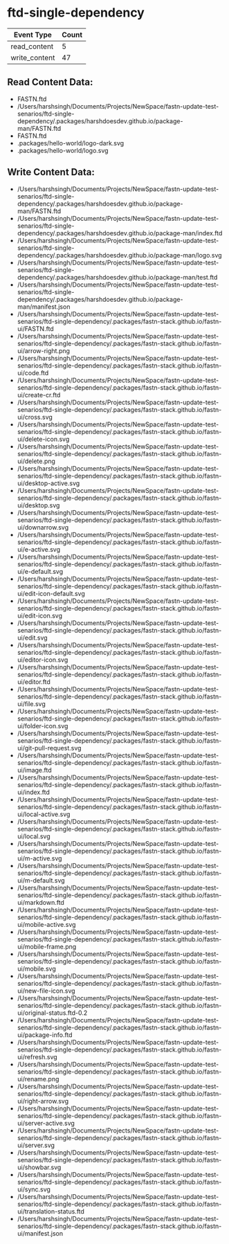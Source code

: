# ftd-single-dependency

| Event Type       | Count            |
| ---------------- | ---------------- |
| read_content     |        5 |
| write_content     |       47 |
## Read Content Data:
- FASTN.ftd
- /Users/harshsingh/Documents/Projects/NewSpace/fastn-update-test-senarios/ftd-single-dependency/.packages/harshdoesdev.github.io/package-man/FASTN.ftd
- FASTN.ftd
- .packages/hello-world/logo-dark.svg
- .packages/hello-world/logo.svg
## Write Content Data:
- /Users/harshsingh/Documents/Projects/NewSpace/fastn-update-test-senarios/ftd-single-dependency/.packages/harshdoesdev.github.io/package-man/FASTN.ftd
- /Users/harshsingh/Documents/Projects/NewSpace/fastn-update-test-senarios/ftd-single-dependency/.packages/harshdoesdev.github.io/package-man/index.ftd
- /Users/harshsingh/Documents/Projects/NewSpace/fastn-update-test-senarios/ftd-single-dependency/.packages/harshdoesdev.github.io/package-man/logo.svg
- /Users/harshsingh/Documents/Projects/NewSpace/fastn-update-test-senarios/ftd-single-dependency/.packages/harshdoesdev.github.io/package-man/test.ftd
- /Users/harshsingh/Documents/Projects/NewSpace/fastn-update-test-senarios/ftd-single-dependency/.packages/harshdoesdev.github.io/package-man/manifest.json
- /Users/harshsingh/Documents/Projects/NewSpace/fastn-update-test-senarios/ftd-single-dependency/.packages/fastn-stack.github.io/fastn-ui/FASTN.ftd
- /Users/harshsingh/Documents/Projects/NewSpace/fastn-update-test-senarios/ftd-single-dependency/.packages/fastn-stack.github.io/fastn-ui/arrow-right.png
- /Users/harshsingh/Documents/Projects/NewSpace/fastn-update-test-senarios/ftd-single-dependency/.packages/fastn-stack.github.io/fastn-ui/code.ftd
- /Users/harshsingh/Documents/Projects/NewSpace/fastn-update-test-senarios/ftd-single-dependency/.packages/fastn-stack.github.io/fastn-ui/create-cr.ftd
- /Users/harshsingh/Documents/Projects/NewSpace/fastn-update-test-senarios/ftd-single-dependency/.packages/fastn-stack.github.io/fastn-ui/cross.svg
- /Users/harshsingh/Documents/Projects/NewSpace/fastn-update-test-senarios/ftd-single-dependency/.packages/fastn-stack.github.io/fastn-ui/delete-icon.svg
- /Users/harshsingh/Documents/Projects/NewSpace/fastn-update-test-senarios/ftd-single-dependency/.packages/fastn-stack.github.io/fastn-ui/delete.png
- /Users/harshsingh/Documents/Projects/NewSpace/fastn-update-test-senarios/ftd-single-dependency/.packages/fastn-stack.github.io/fastn-ui/desktop-active.svg
- /Users/harshsingh/Documents/Projects/NewSpace/fastn-update-test-senarios/ftd-single-dependency/.packages/fastn-stack.github.io/fastn-ui/desktop.svg
- /Users/harshsingh/Documents/Projects/NewSpace/fastn-update-test-senarios/ftd-single-dependency/.packages/fastn-stack.github.io/fastn-ui/downarrow.svg
- /Users/harshsingh/Documents/Projects/NewSpace/fastn-update-test-senarios/ftd-single-dependency/.packages/fastn-stack.github.io/fastn-ui/e-active.svg
- /Users/harshsingh/Documents/Projects/NewSpace/fastn-update-test-senarios/ftd-single-dependency/.packages/fastn-stack.github.io/fastn-ui/e-default.svg
- /Users/harshsingh/Documents/Projects/NewSpace/fastn-update-test-senarios/ftd-single-dependency/.packages/fastn-stack.github.io/fastn-ui/edit-icon-default.svg
- /Users/harshsingh/Documents/Projects/NewSpace/fastn-update-test-senarios/ftd-single-dependency/.packages/fastn-stack.github.io/fastn-ui/edit-icon.svg
- /Users/harshsingh/Documents/Projects/NewSpace/fastn-update-test-senarios/ftd-single-dependency/.packages/fastn-stack.github.io/fastn-ui/edit.svg
- /Users/harshsingh/Documents/Projects/NewSpace/fastn-update-test-senarios/ftd-single-dependency/.packages/fastn-stack.github.io/fastn-ui/editor-icon.svg
- /Users/harshsingh/Documents/Projects/NewSpace/fastn-update-test-senarios/ftd-single-dependency/.packages/fastn-stack.github.io/fastn-ui/editor.ftd
- /Users/harshsingh/Documents/Projects/NewSpace/fastn-update-test-senarios/ftd-single-dependency/.packages/fastn-stack.github.io/fastn-ui/file.svg
- /Users/harshsingh/Documents/Projects/NewSpace/fastn-update-test-senarios/ftd-single-dependency/.packages/fastn-stack.github.io/fastn-ui/folder-icon.svg
- /Users/harshsingh/Documents/Projects/NewSpace/fastn-update-test-senarios/ftd-single-dependency/.packages/fastn-stack.github.io/fastn-ui/git-pull-request.svg
- /Users/harshsingh/Documents/Projects/NewSpace/fastn-update-test-senarios/ftd-single-dependency/.packages/fastn-stack.github.io/fastn-ui/image.ftd
- /Users/harshsingh/Documents/Projects/NewSpace/fastn-update-test-senarios/ftd-single-dependency/.packages/fastn-stack.github.io/fastn-ui/index.ftd
- /Users/harshsingh/Documents/Projects/NewSpace/fastn-update-test-senarios/ftd-single-dependency/.packages/fastn-stack.github.io/fastn-ui/local-active.svg
- /Users/harshsingh/Documents/Projects/NewSpace/fastn-update-test-senarios/ftd-single-dependency/.packages/fastn-stack.github.io/fastn-ui/local.svg
- /Users/harshsingh/Documents/Projects/NewSpace/fastn-update-test-senarios/ftd-single-dependency/.packages/fastn-stack.github.io/fastn-ui/m-active.svg
- /Users/harshsingh/Documents/Projects/NewSpace/fastn-update-test-senarios/ftd-single-dependency/.packages/fastn-stack.github.io/fastn-ui/m-default.svg
- /Users/harshsingh/Documents/Projects/NewSpace/fastn-update-test-senarios/ftd-single-dependency/.packages/fastn-stack.github.io/fastn-ui/markdown.ftd
- /Users/harshsingh/Documents/Projects/NewSpace/fastn-update-test-senarios/ftd-single-dependency/.packages/fastn-stack.github.io/fastn-ui/mobile-active.svg
- /Users/harshsingh/Documents/Projects/NewSpace/fastn-update-test-senarios/ftd-single-dependency/.packages/fastn-stack.github.io/fastn-ui/mobile-frame.png
- /Users/harshsingh/Documents/Projects/NewSpace/fastn-update-test-senarios/ftd-single-dependency/.packages/fastn-stack.github.io/fastn-ui/mobile.svg
- /Users/harshsingh/Documents/Projects/NewSpace/fastn-update-test-senarios/ftd-single-dependency/.packages/fastn-stack.github.io/fastn-ui/new-file-icon.svg
- /Users/harshsingh/Documents/Projects/NewSpace/fastn-update-test-senarios/ftd-single-dependency/.packages/fastn-stack.github.io/fastn-ui/original-status.ftd-0.2
- /Users/harshsingh/Documents/Projects/NewSpace/fastn-update-test-senarios/ftd-single-dependency/.packages/fastn-stack.github.io/fastn-ui/package-info.ftd
- /Users/harshsingh/Documents/Projects/NewSpace/fastn-update-test-senarios/ftd-single-dependency/.packages/fastn-stack.github.io/fastn-ui/refresh.svg
- /Users/harshsingh/Documents/Projects/NewSpace/fastn-update-test-senarios/ftd-single-dependency/.packages/fastn-stack.github.io/fastn-ui/rename.png
- /Users/harshsingh/Documents/Projects/NewSpace/fastn-update-test-senarios/ftd-single-dependency/.packages/fastn-stack.github.io/fastn-ui/right-arrow.svg
- /Users/harshsingh/Documents/Projects/NewSpace/fastn-update-test-senarios/ftd-single-dependency/.packages/fastn-stack.github.io/fastn-ui/server-active.svg
- /Users/harshsingh/Documents/Projects/NewSpace/fastn-update-test-senarios/ftd-single-dependency/.packages/fastn-stack.github.io/fastn-ui/server.svg
- /Users/harshsingh/Documents/Projects/NewSpace/fastn-update-test-senarios/ftd-single-dependency/.packages/fastn-stack.github.io/fastn-ui/showbar.svg
- /Users/harshsingh/Documents/Projects/NewSpace/fastn-update-test-senarios/ftd-single-dependency/.packages/fastn-stack.github.io/fastn-ui/sync.svg
- /Users/harshsingh/Documents/Projects/NewSpace/fastn-update-test-senarios/ftd-single-dependency/.packages/fastn-stack.github.io/fastn-ui/translation-status.ftd
- /Users/harshsingh/Documents/Projects/NewSpace/fastn-update-test-senarios/ftd-single-dependency/.packages/fastn-stack.github.io/fastn-ui/manifest.json

